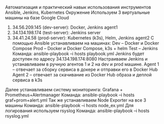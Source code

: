 Автоматизация и практический навык использования инструментов Ansible, Jenkins, Kubernetes
Окружение
Используем 3 виртуальные машины на базе Google Cloud 
1.	34.56.209.145  (dev-server): Docker, Jenkins agent1
2.	34.134.198.174 (test-server): Jenkins server
3.	34.41.24.58 (prod-server): Kubernetes (k3s), Helm, Jenkins agent2
С помощью Ansible устанавливаем на машинах:
Dev – Docker и Docker Compose
Prod – Docker и Docker Compose, k3s + helm 
Test – Jenkins 
Команда: ansible-playbook –i hosts playbook.yml
Jenkins будет доступен по адресу 34.134.198.174:8080
Настраиваем Jenkins и устанавливаем в ручную агентов 1 и 2 на dev и prod машине. 
Agent 1 – отвечает за сборку сервиса в докере и отправки его в Docker Hub
Agent 2 – отвечает за скачивание из Docker Hub образа и деплой сервиса в k3s 

Далее устанавливаем систему мониторинга: Grafana + Prometheus+Alertmanager
Команда: ansible-playbook –i hosts graf+prom+alert.yml
Так же устанавливаем Node Exporter на все 3 машины
Команда: ansible-playbook –i hosts node_ex.yml
Для логирования используем rsyslog 
Команда: ansible-playbook –i hosts rsyslog.yml
